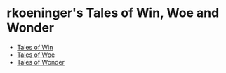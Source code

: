 <!--title=rkoeninger-->

# rkoeninger's Tales of Win, Woe and Wonder

  * [Tales of Win](/index.html?articleId=talesOfWin)
  * [Tales of Woe](/index.html?articleId=talesOfWoe)
  * [Tales of Wonder](/index.html?articleId=talesOfWonder)